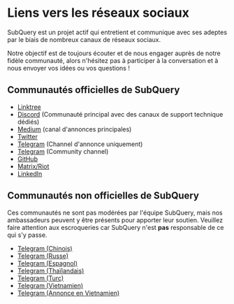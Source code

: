 # Liens vers les réseaux sociaux

SubQuery est un projet actif qui entretient et communique avec ses adeptes par le biais de nombreux canaux de réseaux sociaux.

Notre objectif est de toujours écouter et de nous engager auprès de notre fidèle communauté, alors n'hésitez pas à participer à la conversation et à nous envoyer vos idées ou vos questions !

## Communautés officielles de SubQuery

- [Linktree](https://linktr.ee/subquerynetwork)
- [Discord](https://discord.com/invite/subquery) (Communauté principal avec des canaux de support technique dédiés)
- [Medium](https://subquery.medium.com) (canal d'annonces principales)
- [Twitter](https://twitter.com/subquerynetwork)
- [Telegram](https://t.me/subquerynetwork) (Channel d'annonce uniquement)
- [Telegram](https://t.me/subquerynetworkcommunity) (Community channel)
- [GitHub](https://github.com/subquery/)
- [Matrix/Riot](https://matrix.to/#/#subquery:matrix.org)
- [LinkedIn](https://www.linkedin.com/company/subquery)

## Communautés non officielles de SubQuery

Ces communautés ne sont pas modérées par l'équipe SubQuery, mais nos ambassadeurs peuvent y être présents pour apporter leur soutien. Veuillez faire attention aux escroqueries car SubQuery n'est **pas** responsable de ce qui s'y passe.

- [Telegram (Chinois)](https://t.me/subquerychina)
- [Telegram (Russe)](https://t.me/SubQuery_russia)
- [Telegram (Espagnol)](https://t.me/SubQueryES)
- [Telegram (Thaïlandais)](https://t.me/subquerynetworkthai)
- [Telegram (Turc)](https://t.me/subquery_TR)
- [Telegram (Vietnamien)](https://t.me/subqueryvietnam)
- [Telegram (Annonce en Vietnamien)](https://t.me/subqueryannvn)
